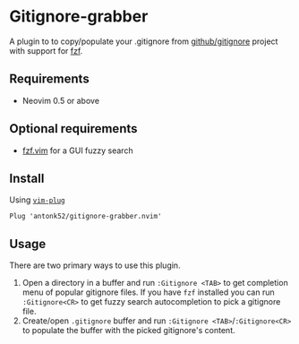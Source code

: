 # Gitignore-grabber

A plugin to to copy/populate your .gitignore from [github/gitignore](https://github.com/github/gitignore) project with support for [fzf](https://github.com/junegunn/fzf).

## Requirements

- Neovim 0.5 or above

## Optional requirements

- [fzf.vim](https://github.com/junegunn/fzf.vim) for a GUI fuzzy search

## Install

Using [`vim-plug`](https://github.com/junegunn/vim-plug)

```vim
Plug 'antonk52/gitignore-grabber.nvim'
```

## Usage

There are two primary ways to use this plugin.

1. Open a directory in a buffer and run `:Gitignore <TAB>` to get completion menu of popular gitignore files. If you have `fzf` installed you can run `:Gitignore<CR>` to get fuzzy search autocompletion to pick a gitignore file.
2. Create/open `.gitignore` buffer and run `:Gitignore <TAB>`/`:Gitignore<CR>` to populate the buffer with the picked gitignore's content.

